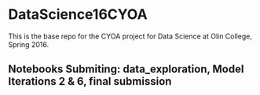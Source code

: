 # DataScience16CYOA
This is the base repo for the CYOA project for Data Science at Olin College, Spring 2016.

## Notebooks Submiting: data_exploration, Model Iterations 2 & 6, final submission

